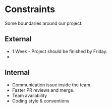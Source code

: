 # Constraints

Some boundaries around our project.

## External

- 1 Week - Project should be finished by Friday.
-

## Internal

- Communication issue inside the team.
- Faster PR reviews and merge.
- Team availability
- Coding style & conventions
